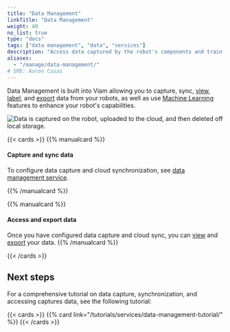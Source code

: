 ```yaml
---
title: "Data Management"
linkTitle: "Data Management"
weight: 40
no_list: true
type: "docs"
tags: ["data management", "data", "services"]
description: "Access data captured by the robot's components and train image classification and object detection models on the data."
aliases:
  - "/manage/data-management/"
# SME: Aaron Casas
---
```


Data Management is built into Viam allowing you to capture, sync, [view](view/), [label](label/), and [export](export/) data from your robots, as well as use [Machine Learning](/manage/ml) features to enhance your robot's capabilities.

![Data is captured on the robot, uploaded to the cloud, and then deleted off local storage.](/manage/data/data_management.png)

{{< cards >}}
{{% manualcard %}}

<h4>Capture and sync data</h4>
<p>To configure data capture and cloud synchronization, see <a href="../../services/data/">data management service</a>.</p>
{{% /manualcard %}}

{{% manualcard %}}

<h4>Access and export data</h4>
Once you have configured data capture and cloud sync, you can <a href="/manage/data/view/">view</a> and <a href="/manage/data/export/">export</a> your data.
{{% /manualcard %}}

{{< /cards >}}

## Next steps

For a comprehensive tutorial on data capture, synchronization, and accessing captures data, see the following tutorial:

{{< cards >}}
{{% card link="/tutorials/services/data-management-tutorial/" %}}
{{< /cards >}}
